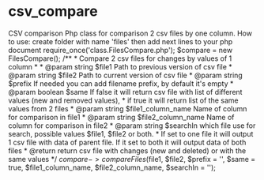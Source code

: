 # csv_compare
CSV comparison
Php class for comparison 2 csv files by one column.
How to use:
create folder with name 'files' then add next lines to your php document
require_once('class.FilesCompare.php');
$compare = new FilesCompare();
/**
     * Compare 2 csv files for changes by values of 1 column
     *
     * @param string $file1 Path to previous version of csv file
     * @param string $file2 Path to current version of csv file
     * @param string $prefix If needed you can add filename prefix, by default it's empty
     * @param boolean $same If false it will return csv file with list of different values (new and removed values),
     * if true it will return list of the same values from 2 files
     * @param string $file1_column_name Name of column for comparison in file1
     * @param string $file2_column_name Name of column for comparison in file2
     * @param string $searchIn which file use for search, possible values $file1, $file2 or both. 
     * If set to one file it will output 1 csv file with data of parent file. If it set to both it will output data of both files
     * @return return csv file with changes (new and deleted) or with the same values
     */
$compare->compareFiles($file1, $file2, $prefix = '', $same = true, $file1_column_name, $file2_column_name, $searchIn = '');
